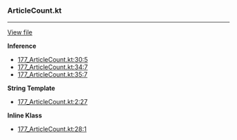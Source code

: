 ### ArticleCount.kt
---
[View file](files/177_ArticleCount.kt)

**Inference**

 - [177_ArticleCount.kt:30:5](files/177_ArticleCount.kt#L30)
 - [177_ArticleCount.kt:34:7](files/177_ArticleCount.kt#L34)
 - [177_ArticleCount.kt:35:7](files/177_ArticleCount.kt#L35)

**String Template**

 - [177_ArticleCount.kt:2:27](files/177_ArticleCount.kt#L2:)

**Inline Klass**

 - [177_ArticleCount.kt:28:1](files/177_ArticleCount.kt#L28)
